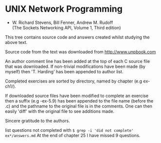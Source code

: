 UNIX Network Programming
========================
- W. Richard Stevens, Bill Fenner, Andrew M. Rudoff  
(The Sockets Networking API, Volume 1, Third edition)  

This tree contains source code and answers created whilst studying the above text.

Source code from the text was downloaded from http://www.unpbook.com

An author comment line has been added at the top of each C source file that was
downloaded. If non-trivial modifications have been made (by myself) then
'T. Harding' has been appended to author list.

Completed exercises are sorted by directory, named by chapter (e.g ex-ch1/).

If downloaded source files have been modified to complete an exercise then a
suffix (e.g -ex-5.9) has been appended to the file name (before the .c) and the
pathname to the original file is in the comments. One can then easily 'diff'
with the original file to see additions made.

Sincere gratitude to the authors.

list questions not completed with
`$ grep -i 'did not complete' ex*/answers.md`
At the end of chapter 25 I have missed 9 questions.
